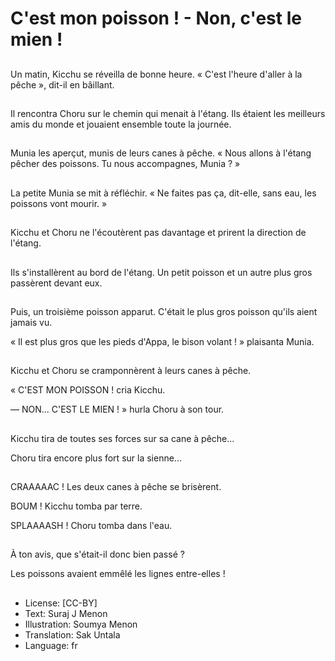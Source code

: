 # C'est mon poisson ! - Non, c'est le mien !

##
Un matin, Kicchu se réveilla de bonne heure. « C'est l'heure d'aller à la pêche », dit-il en bâillant.

##
Il rencontra Choru sur le chemin qui menait à l'étang. Ils étaient les meilleurs amis du monde et jouaient ensemble toute la journée.

##
Munia les aperçut, munis de leurs canes à pêche. « Nous allons à l'étang pêcher des poissons. Tu nous accompagnes, Munia ? » 

##
La petite Munia se mit à réfléchir. « Ne faites pas ça, dit-elle, sans eau, les poissons vont mourir. »

##
Kicchu et Choru  ne l'écoutèrent pas davantage et prirent la direction de l'étang.

##
Ils s'installèrent au bord de l'étang. Un petit poisson et un autre plus gros passèrent devant eux.

##
Puis, un troisième poisson apparut. C'était le plus gros poisson qu'ils aient jamais vu.

« Il est plus gros que les pieds d'Appa, le bison volant ! » plaisanta Munia.

##
Kicchu et Choru se cramponnèrent à leurs canes à pêche. 

« C'EST MON POISSON ! cria Kicchu.

— NON... C'EST LE MIEN ! » hurla Choru à son tour.

##
Kicchu tira de toutes ses forces sur sa cane à pêche...

Choru tira encore plus fort sur la sienne...

##
CRAAAAAC ! Les deux canes à pêche se brisèrent.

BOUM ! Kicchu tomba par terre.

SPLAAAASH ! Choru tomba dans l'eau.

##
À ton avis, que s'était-il donc bien passé ?

Les poissons avaient emmêlé les lignes entre-elles !

##
* License: [CC-BY]
* Text: Suraj J Menon
* Illustration: Soumya Menon
* Translation: Sak Untala
* Language: fr
